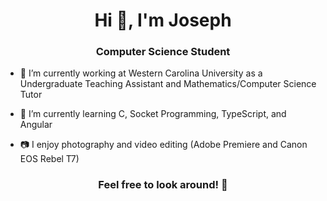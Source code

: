 <h1 align="center"> Hi 👋, I'm
Joseph </a></h1>
<h3 align="center">Computer Science Student </h3>
 <a target="_blank" align="center">

</a>

- 🔭 I’m currently working at Western Carolina University as a Undergraduate Teaching Assistant and Mathematics/Computer Science Tutor

- 🌱 I’m currently learning C, Socket Programming, TypeScript, and Angular

- 📷 I enjoy photography and video editing (Adobe Premiere and Canon EOS Rebel T7)

<h3 align="center" > Feel free to look around!  🤝  </h3>

<p align="center">

 <div align="center"  class="icons-social" style="margin-left: 10px;">
        <a style="margin-left: 10px;"  target="_blank" href="https://www.linkedin.com/in/josepholadeji/">
		<a style="margin-left: 10px;" target="_blank" href="https://stackoverflow.com/users/16072784/indexjoseph?tab=profile">
      </div>
</p>


